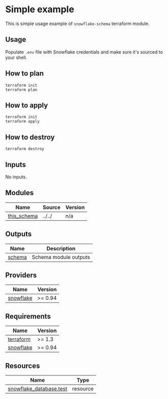 # Simple example

This is simple usage example of `snowflake-schema` terraform module.

## Usage
Populate `.env` file with Snowflake credentials and make sure it's sourced to your shell.

## How to plan

```shell
terraform init
terraform plan
```

## How to apply

```shell
terraform init
terraform apply
```

## How to destroy

```shell
terraform destroy
```

<!-- BEGIN_TF_DOCS -->




## Inputs

No inputs.

## Modules

| Name | Source | Version |
|------|--------|---------|
| <a name="module_this_schema"></a> [this\_schema](#module\_this\_schema) | ../../ | n/a |

## Outputs

| Name | Description |
|------|-------------|
| <a name="output_schema"></a> [schema](#output\_schema) | Schema module outputs |

## Providers

| Name | Version |
|------|---------|
| <a name="provider_snowflake"></a> [snowflake](#provider\_snowflake) | >= 0.94 |

## Requirements

| Name | Version |
|------|---------|
| <a name="requirement_terraform"></a> [terraform](#requirement\_terraform) | >= 1.3 |
| <a name="requirement_snowflake"></a> [snowflake](#requirement\_snowflake) | >= 0.94 |

## Resources

| Name | Type |
|------|------|
| [snowflake_database.test](https://registry.terraform.io/providers/Snowflake-Labs/snowflake/latest/docs/resources/database) | resource |
<!-- END_TF_DOCS -->
